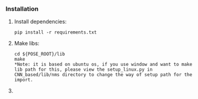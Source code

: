 ### Installation
1. Install dependencies:
   ```
   pip install -r requirements.txt
   ```
2. Make libs:
   ```
   cd ${POSE_ROOT}/lib
   make
   *Note: it is based on ubuntu os, if you use window and want to make lib path for this, please view the setup_linux.py in CNN_based/lib/nms directory to change the way of setup path for the import.
   ```
3. 
